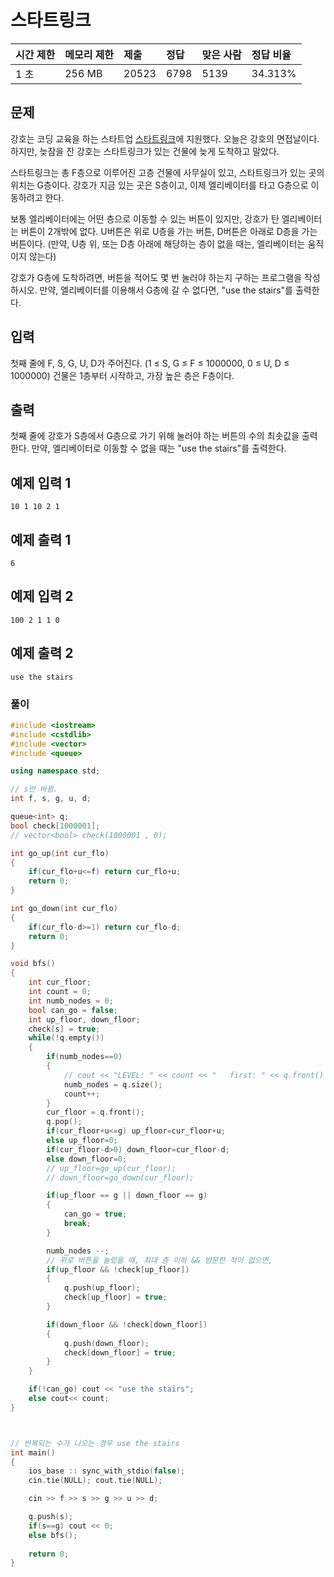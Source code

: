 # 스타트링크

| 시간 제한 | 메모리 제한 | 제출  | 정답 | 맞은 사람 | 정답 비율 |
| :-------- | :---------- | :---- | :--- | :-------- | :-------- |
| 1 초      | 256 MB      | 20523 | 6798 | 5139      | 34.313%   |



## 문제

강호는 코딩 교육을 하는 스타트업 [스타트링크](https://startlink.io/)에 지원했다. 오늘은 강호의 면접날이다. 하지만, 늦잠을 잔 강호는 스타트링크가 있는 건물에 늦게 도착하고 말았다.

스타트링크는 총 F층으로 이루어진 고층 건물에 사무실이 있고, 스타트링크가 있는 곳의 위치는 G층이다. 강호가 지금 있는 곳은 S층이고, 이제 엘리베이터를 타고 G층으로 이동하려고 한다.

보통 엘리베이터에는 어떤 층으로 이동할 수 있는 버튼이 있지만, 강호가 탄 엘리베이터는 버튼이 2개밖에 없다. U버튼은 위로 U층을 가는 버튼, D버튼은 아래로 D층을 가는 버튼이다. (만약, U층 위, 또는 D층 아래에 해당하는 층이 없을 때는, 엘리베이터는 움직이지 않는다)

강호가 G층에 도착하려면, 버튼을 적어도 몇 번 눌러야 하는지 구하는 프로그램을 작성하시오. 만약, 엘리베이터를 이용해서 G층에 갈 수 없다면, "use the stairs"를 출력한다.



## 입력

첫째 줄에 F, S, G, U, D가 주어진다. (1 ≤ S, G ≤ F ≤ 1000000, 0 ≤ U, D ≤ 1000000) 건물은 1층부터 시작하고, 가장 높은 층은 F층이다.



## 출력

첫째 줄에 강호가 S층에서 G층으로 가기 위해 눌러야 하는 버튼의 수의 최솟값을 출력한다. 만약, 엘리베이터로 이동할 수 없을 때는 "use the stairs"를 출력한다.



## 예제 입력 1 

```
10 1 10 2 1
```



## 예제 출력 1 

```
6
```



## 예제 입력 2

```
100 2 1 1 0
```



## 예제 출력 2

```
use the stairs
```



### 풀이

```cpp
#include <iostream>
#include <cstdlib>
#include <vector>
#include <queue>

using namespace std;

// s만 바뀜.
int f, s, g, u, d;

queue<int> q;
bool check[1000001];
// vector<bool> check(1000001 , 0);

int go_up(int cur_flo)
{
    if(cur_flo+u<=f) return cur_flo+u;
    return 0;
}

int go_down(int cur_flo)
{
    if(cur_flo-d>=1) return cur_flo-d;
    return 0;
}

void bfs()
{
    int cur_floor;
    int count = 0;
    int numb_nodes = 0;
    bool can_go = false;
    int up_floor, down_floor;
    check[s] = true;
    while(!q.empty())
    { 
        if(numb_nodes==0)
        {
            // cout << "LEVEL: " << count << "   first: " << q.front() << "    back:" <<q.back()<<'\n';
            numb_nodes = q.size();
            count++;
        }
        cur_floor = q.front();
        q.pop();
        if(cur_floor+u<=g) up_floor=cur_floor+u;
        else up_floor=0;
        if(cur_floor-d>0) down_floor=cur_floor-d;
        else down_floor=0;
        // up_floor=go_up(cur_floor);
        // down_floor=go_down(cur_floor);

        if(up_floor == g || down_floor == g)
        {
            can_go = true;
            break;
        }

        numb_nodes --;
        // 위로 버튼을 눌렀을 때, 최대 층 이하 && 방문한 적이 없으면,
        if(up_floor && !check[up_floor])
        {
            q.push(up_floor);
            check[up_floor] = true;
        }

        if(down_floor && !check[down_floor])
        {
            q.push(down_floor);
            check[down_floor] = true;
        }
    }

    if(!can_go) cout << "use the stairs";
    else cout<< count;
}



// 반복되는 수가 나오는 경우 use the stairs
int main()
{
    ios_base :: sync_with_stdio(false);
    cin.tie(NULL); cout.tie(NULL);

    cin >> f >> s >> g >> u >> d;

    q.push(s);
    if(s==g) cout << 0;
    else bfs();
    
    return 0;
}
```


